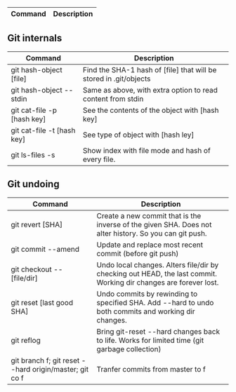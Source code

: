 Command | Description
------- | -----------


## Git internals

Command | Description
------- | -----------
git hash-object [file] | Find the SHA-1 hash of [file] that will be stored in .git/objects
git hash-object --stdin | Same as above, with extra option to read content from stdin
git cat-file -p [hash key] | See the contents of the object with [hash key]
git cat-file -t [hash key] | See type of object with [hash ley]
git ls-files -s | Show index with file mode and hash of every file.

## Git undoing

Command | Description
------- | -----------
git revert [SHA] | Create a new commit that is the inverse of the given SHA. Does not alter history. So you can git push.
git commit --amend | Update and replace most recent commit (before git push)
git checkout -- [file/dir] | Undo local changes. Alters file/dir by checking out HEAD, the last commit. Working dir changes are forever lost.
git reset [last good SHA] | Undo commits by rewinding to specified SHA. Add --hard to undo both commits and working dir changes.
git reflog | Bring git-reset --hard changes back to life. Works for limited time (git garbage collection)
git branch f; git reset --hard origin/master; git co f | Tranfer commits from master to f
